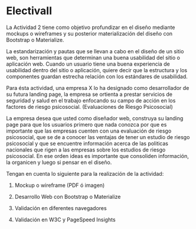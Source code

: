 # ElectivaII
La Actividad 2 tiene como objetivo profundizar en el diseño mediante mockups o wireframes y su posterior materialización del diseño con Bootstrap o Materialize.

La estandarización y pautas que se llevan a cabo en el diseño de un sitio web, son herramientas que determinan una buena usabilidad del sitio o aplicación web. Cuando un usuario tiene una buena experiencia de usabilidad dentro del sitio o aplicación, quiere decir que la estructura y los componentes guardan estrecha relación con los estándares de usabilidad.

Para ésta actividad, una empresa X lo ha designado como desarrollador de su futura landing page, la empresa se ortienta a prestar servicios de seguridad y salud en el trabajo enfocando su campo de acción en los factores de riesgo psicosocial. (Evaluaciones de Riesgo Psicosocial)

La empresa desea que usted como diseñador web, construya su landing page para que los usuarios primero que nada conozca por que es importante que las empresas cuenten con una evaluación de riesgo psicosocial, que se de a conocer las ventajas de tener un estudio de riesgo psicosocial y que se encuentre información acerca de las politicas nacionales que rigen a las empresas sobre los estudios de riesgo psicosocial. En ese orden ideas es importante que consoliden información, la organicen y luego si pensar en el diseño.

Tengan en cuenta lo siguiente para la realización de la actividad:

1. Mockup o wireframe (PDF ó imagen)

2. Desarrollo Web con Bootstrap o Materialize

3. Validación en diferentes navegadores

4. Validación en W3C y PageSpeed Insights
